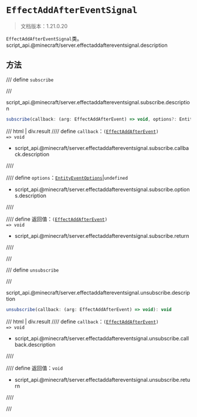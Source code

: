 # `EffectAddAfterEventSignal`

> 文档版本：1.21.0.20

`EffectAddAfterEventSignal`类。script_api.@minecraft/server.effectaddaftereventsignal.description

## 方法

/// define
`subscribe`


///

script_api.@minecraft/server.effectaddaftereventsignal.subscribe.description

```js
subscribe(callback: (arg: EffectAddAfterEvent) => void, options?: EntityEventOptions): (arg: EffectAddAfterEvent) => void
```

/// html | div.result
//// define
`callback`：<code>(<a href="../effectaddafterevent/">EffectAddAfterEvent</a>) =&gt; void</code>

- script_api.@minecraft/server.effectaddaftereventsignal.subscribe.callback.description


////

//// define
`options`：[`EntityEventOptions`](./entityeventoptions.md)|`undefined`

- script_api.@minecraft/server.effectaddaftereventsignal.subscribe.options.description


////

//// define
返回值：<code>(<a href="../effectaddafterevent/">EffectAddAfterEvent</a>) =&gt; void</code>

- script_api.@minecraft/server.effectaddaftereventsignal.subscribe.return


////

///


/// define
`unsubscribe`


///

script_api.@minecraft/server.effectaddaftereventsignal.unsubscribe.description

```js
unsubscribe(callback: (arg: EffectAddAfterEvent) => void): void
```

/// html | div.result
//// define
`callback`：<code>(<a href="../effectaddafterevent/">EffectAddAfterEvent</a>) =&gt; void</code>

- script_api.@minecraft/server.effectaddaftereventsignal.unsubscribe.callback.description


////

//// define
返回值：`void`

- script_api.@minecraft/server.effectaddaftereventsignal.unsubscribe.return


////

///


